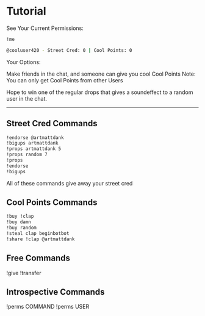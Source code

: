 # Tutorial

See Your Current Permissions:

```bash
!me
```

```bash
@cooluser420 - Street Cred: 0 | Cool Points: 0
```

Your Options:

Make friends in the chat, and someone can give you cool Cool Points
Note: You can only get Cool Points from other Users

Hope to win one of the regular drops that gives a soundeffect to a random user
in the chat.

---

## Street Cred Commands

```bash
!endorse @artmattdank
!bigups artmattdank
!props artmattdank 5
!props random 7
!props
!endorse
!bigups
```

All of these commands give away your street cred

## Cool Points Commands

```bash
!buy !clap
!buy damn
!buy random
!steal clap beginbotbot
!share !clap @artmattdank
```

## Free Commands

!give
!transfer

## Introspective Commands

!perms COMMAND
!perms USER
